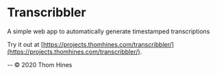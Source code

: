 # Transcribbler
A simple web app to automatically generate timestamped transcriptions
 
Try it out at [https://projects.thomhines.com/transcribbler/](https://projects.thomhines.com/transcribbler/).

--
©️ 2020 Thom Hines